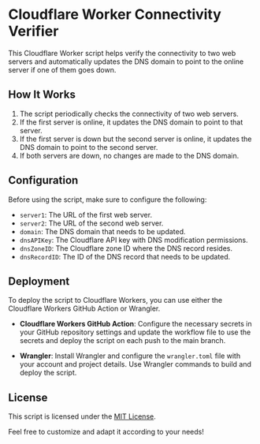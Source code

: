# Cloudflare Worker Connectivity Verifier

This Cloudflare Worker script helps verify the connectivity to two web servers and automatically updates the DNS domain to point to the online server if one of them goes down.

## How It Works

1. The script periodically checks the connectivity of two web servers.
2. If the first server is online, it updates the DNS domain to point to that server.
3. If the first server is down but the second server is online, it updates the DNS domain to point to the second server.
4. If both servers are down, no changes are made to the DNS domain.

## Configuration

Before using the script, make sure to configure the following:

- `server1`: The URL of the first web server.
- `server2`: The URL of the second web server.
- `domain`: The DNS domain that needs to be updated.
- `dnsAPIKey`: The Cloudflare API key with DNS modification permissions.
- `dnsZoneID`: The Cloudflare zone ID where the DNS record resides.
- `dnsRecordID`: The ID of the DNS record that needs to be updated.

## Deployment

To deploy the script to Cloudflare Workers, you can use either the Cloudflare Workers GitHub Action or Wrangler.

- **Cloudflare Workers GitHub Action**: Configure the necessary secrets in your GitHub repository settings and update the workflow file to use the secrets and deploy the script on each push to the main branch.

- **Wrangler**: Install Wrangler and configure the `wrangler.toml` file with your account and project details. Use Wrangler commands to build and deploy the script.

## License

This script is licensed under the [MIT License](LICENSE).

Feel free to customize and adapt it according to your needs!
